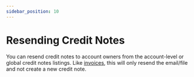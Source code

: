 ```yaml
---
sidebar_position: 10
---
```

# Resending Credit Notes

You can resend credit notes to account owners from the account-level or global credit notes listings. Like [invoices](AboutInvoice.md), this will only resend the email/file and not create a new credit note.


